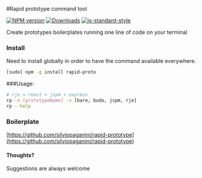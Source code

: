 #Rapid prototype command tool

[![NPM version][npm-image]][npm-url]
[![Downloads][downloads-image]][npm-url]
[![js-standard-style][standard-image]][standard-url]

Create prototypes boilerplates running one line of code on your terminal

### Install
Need to install globally in order to have the command available everywhere.

```bash
[sudo] npm -g install rapid-proto
```


###Usage:

```bash
# rje = react + jspm + express
rp -n [prototypeName] -v [bare, budo, jspm, rje]
rp --help
```

### Boilerplate

[https://github.com/silviopaganini/rapid-prototype](https://github.com/silviopaganini/rapid-prototype)


#### Thoughts?
Suggestions are always welcome

[npm-image]: https://img.shields.io/npm/v/rapid-proto.svg?style=flat-square
[npm-url]: https://npmjs.org/package/rapid-proto
[downloads-image]: http://img.shields.io/npm/dm/rapid-proto.svg?style=flat-square
[standard-image]: https://img.shields.io/badge/code%20style-standard-brightgreen.svg?style=flat-square
[standard-url]: https://github.com/feross/standard
